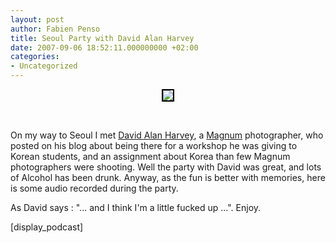 ```yaml
---
layout: post
author: Fabien Penso
title: Seoul Party with David Alan Harvey
date: 2007-09-06 18:52:11.000000000 +02:00
categories:
- Uncategorized
---
```

<p style="text-align: center"><a href="http://www.flickr.com/photos/penso/1127502757/" title="photo sharing"><img src="http://farm2.static.flickr.com/1197/1127502757_94c5ff2ac8_m.jpg" style="border: 2px solid #000000" /></a></p>
<span style="font-size: 0.9em; margin-top: 0px"><a href="http://www.flickr.com/photos/penso/1127502757/"></a> </span>

<br clear="all" />

On my way to Seoul I met <a href="http://www.davidalanharvey.com/">David Alan Harvey</a>, a <a href="http://www.magnumphotos.com/">Magnum</a> photographer, who posted on his blog about being there for a workshop he was giving to Korean students, and an assignment about Korea than few Magnum photographers were shooting. Well the party with David was great, and lots of Alcohol has been drunk. Anyway, as the fun is better with memories, here is some audio recorded during the party.

As David says : "... and I think I'm a little fucked up ...". Enjoy.

[display_podcast]
